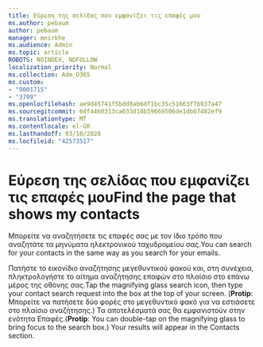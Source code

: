 ```yaml
---
title: Εύρεση της σελίδας που εμφανίζει τις επαφές μου
ms.author: pebaum
author: pebaum
manager: mnirkhe
ms.audience: Admin
ms.topic: article
ROBOTS: NOINDEX, NOFOLLOW
localization_priority: Normal
ms.collection: Adm_O365
ms.custom:
- "9001715"
- "3799"
ms.openlocfilehash: ae9d45741f5bdd8ab6df1bc35c51663f7b937a47
ms.sourcegitcommit: 6df4460313ca033d18b59669506de1dbb7482ef9
ms.translationtype: MT
ms.contentlocale: el-GR
ms.lasthandoff: 03/10/2020
ms.locfileid: "42573517"
---
```

# <a name="find-the-page-that-shows-my-contacts"></a><span data-ttu-id="1c402-102">Εύρεση της σελίδας που εμφανίζει τις επαφές μου</span><span class="sxs-lookup"><span data-stu-id="1c402-102">Find the page that shows my contacts</span></span>

<span data-ttu-id="1c402-103">Μπορείτε να αναζητήσετε τις επαφές σας με τον ίδιο τρόπο που αναζητάτε τα μηνύματα ηλεκτρονικού ταχυδρομείου σας.</span><span class="sxs-lookup"><span data-stu-id="1c402-103">You can search for your contacts in the same way as you search for your emails.</span></span>
 
<span data-ttu-id="1c402-104">Πατήστε το εικονίδιο αναζήτησης μεγεθυντικού φακού και, στη συνέχεια, πληκτρολογήστε το αίτημα αναζήτησης επαφών στο πλαίσιο στο επάνω μέρος της οθόνης σας.</span><span class="sxs-lookup"><span data-stu-id="1c402-104">Tap the magnifying glass search icon, then type your contact search request into the box at the top of your screen.</span></span> <span data-ttu-id="1c402-105">(**Protip**: Μπορείτε να πατήσετε δύο φορές στο μεγεθυντικό φακό για να εστιάσετε στο πλαίσιο αναζήτησης.) Τα αποτελέσματά σας θα εμφανιστούν στην ενότητα Επαφές.</span><span class="sxs-lookup"><span data-stu-id="1c402-105">(**Protip**: You can double-tap on the magnifying glass to bring focus to the search box.) Your results will appear in the Contacts section.</span></span>

